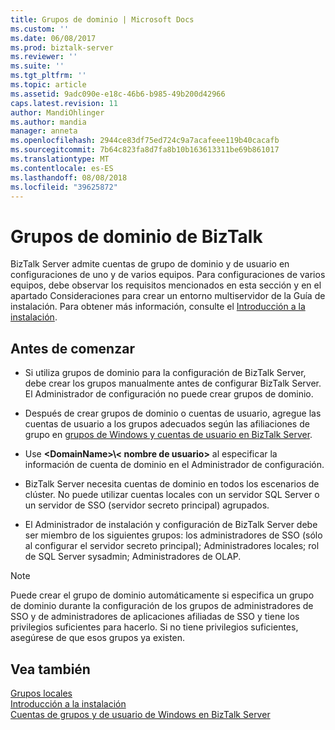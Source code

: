 ```yaml
---
title: Grupos de dominio | Microsoft Docs
ms.custom: ''
ms.date: 06/08/2017
ms.prod: biztalk-server
ms.reviewer: ''
ms.suite: ''
ms.tgt_pltfrm: ''
ms.topic: article
ms.assetid: 9adc090e-e18c-46b6-b985-49b200d42966
caps.latest.revision: 11
author: MandiOhlinger
ms.author: mandia
manager: anneta
ms.openlocfilehash: 2944ce83df75ed724c9a7acafeee119b40cacafb
ms.sourcegitcommit: 7b64c823fa8d7fa8b10b163613311be69b861017
ms.translationtype: MT
ms.contentlocale: es-ES
ms.lasthandoff: 08/08/2018
ms.locfileid: "39625872"
---
```

# <a name="domain-groups-in-biztalk"></a>Grupos de dominio de BizTalk
BizTalk Server admite cuentas de grupo de dominio y de usuario en configuraciones de uno y de varios equipos. Para configuraciones de varios equipos, debe observar los requisitos mencionados en esta sección y en el apartado Consideraciones para crear un entorno multiservidor de la Guía de instalación. Para obtener más información, consulte el [Introducción a la instalación](../install-and-config-guides/biztalk-server-what-s-new-installation-configuration-and-upgrade.md).  
  
## <a name="before-you-begin"></a>Antes de comenzar
-   Si utiliza grupos de dominio para la configuración de BizTalk Server, debe crear los grupos manualmente antes de configurar BizTalk Server. El Administrador de configuración no puede crear grupos de dominio.  
  
-   Después de crear grupos de dominio o cuentas de usuario, agregue las cuentas de usuario a los grupos adecuados según las afiliaciones de grupo en [grupos de Windows y cuentas de usuario en BizTalk Server](../core/windows-groups-and-user-accounts-in-biztalk-server.md).  
  
-   Use **\<DomainName\>\\< nombre de usuario\>** al especificar la información de cuenta de dominio en el Administrador de configuración.  
  
-   BizTalk Server necesita cuentas de dominio en todos los escenarios de clúster. No puede utilizar cuentas locales con un servidor SQL Server o un servidor de SSO (servidor secreto principal) agrupados.  
  
-   El Administrador de instalación y configuración de BizTalk Server debe ser miembro de los siguientes grupos: los administradores de SSO (sólo al configurar el servidor secreto principal); Administradores locales; rol de SQL Server sysadmin; Administradores de OLAP.  
  
> [!NOTE]
>  Puede crear el grupo de dominio automáticamente si especifica un grupo de dominio durante la configuración de los grupos de administradores de SSO y de administradores de aplicaciones afiliadas de SSO y tiene los privilegios suficientes para hacerlo. Si no tiene privilegios suficientes, asegúrese de que esos grupos ya existen.  
  
## <a name="see-also"></a>Vea también  
 [Grupos locales](../core/local-groups.md)   
 [Introducción a la instalación](../install-and-config-guides/biztalk-server-what-s-new-installation-configuration-and-upgrade.md)   
 [Cuentas de grupos y de usuario de Windows en BizTalk Server](../core/windows-groups-and-user-accounts-in-biztalk-server.md)
